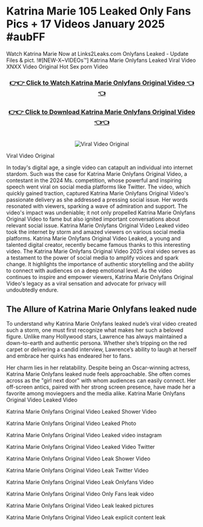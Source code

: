 # Katrina Marie 105 Leaked Only Fans Pics + 17 Videos January 2025 #aubFF

Watch Katrina Marie Now at Links2Leaks.com Onlyfans Leaked - Update Files & pict. !#[NEW-X~VIDEOs™] Katrina Marie Onlyfans Leaked Viral Video XNXX Video Original Hot Sex porn Video
<br>
<div align="center">
<h3><a href="https://links2leaks.com/katrinamarie" rel="nofollow">👉👉 Click to Watch Katrina Marie Onlyfans Original Video 👈👈</a></h3>
<h3><a href="https://links2leaks.com/katrinamarie" rel="nofollow">👉👉 Click to Download Katrina Marie Onlyfans Original Video 👈👈</a></h3>
<br>
<a href="https://links2leaks.com/katrinamarie" rel="nofollow"><img src="https://i.ibb.co/Gkj2r4b/banner.png" alt="Viral Video Original" style="max-width: 100%; display: inline-block;" data-target="animated-image.originalImage"></a>
</div>

Viral Video Original

In today's digital age, a single video can catapult an individual into internet stardom. Such was the case for Katrina Marie Onlyfans Original Video, a contestant in the 2024 Ms. competition, whose powerful and inspiring speech went viral on social media platforms like Twitter.
The video, which quickly gained traction, captured Katrina Marie Onlyfans Original Video's passionate delivery as she addressed a pressing social issue. Her words resonated with viewers, sparking a wave of admiration and support. The video's impact was undeniable; it not only propelled Katrina Marie Onlyfans Original Video to fame but also ignited important conversations about relevant social issue.
Katrina Marie Onlyfans Original Video Leaked video took the internet by storm and amazed viewers on various social media platforms. Katrina Marie Onlyfans Original Video Leaked, a young and talented digital creator, recently became famous thanks to this interesting video.
The Katrina Marie Onlyfans Original Video 2025 viral video serves as a testament to the power of social media to amplify voices and spark change. It highlights the importance of authentic storytelling and the ability to connect with audiences on a deep emotional level. As the video continues to inspire and empower viewers, Katrina Marie Onlyfans Original Video's legacy as a viral sensation and advocate for privacy will undoubtedly endure.

<h2>The Allure of Katrina Marie Onlyfans leaked nude</h2>


To understand why Katrina Marie Onlyfans leaked nude’s viral video created such a storm, one must first recognize what makes her such a beloved figure. Unlike many Hollywood stars, Lawrence has always maintained a down-to-earth and authentic persona. Whether she’s tripping on the red carpet or delivering a candid interview, Lawrence’s ability to laugh at herself and embrace her quirks has endeared her to fans.

Her charm lies in her relatability. Despite being an Oscar-winning actress, Katrina Marie Onlyfans leaked nude feels approachable. She often comes across as the "girl next door" with whom audiences can easily connect. Her off-screen antics, paired with her strong screen presence, have made her a favorite among moviegoers and the media alike.
Katrina Marie Onlyfans Original Video Leaked Video

Katrina Marie Onlyfans Original Video Leaked Shower Video

Katrina Marie Onlyfans Original Video Leaked Photo

Katrina Marie Onlyfans Original Video Leaked video instagram

Katrina Marie Onlyfans Original Video Leaked Video Twitter

Katrina Marie Onlyfans Original Video Leak Shower Video

Katrina Marie Onlyfans Original Video Leak Twitter Video

Katrina Marie Onlyfans Original Video Leak Onlyfans Video

Katrina Marie Onlyfans Original Video Only Fans leak video

Katrina Marie Onlyfans Original Video Leak leaked pictures

Katrina Marie Onlyfans Original Video Leak explicit content leak